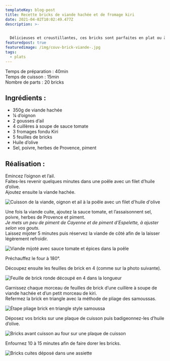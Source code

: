 ```yaml
---
templateKey: blog-post
title: Recette bricks de viande hachée et de fromage kiri
date: 2021-04-02T10:02:49.477Z
description: >-
  

  Délicieuses et croustillantes, ces bricks sont parfaites en plat ou à picorer à l’apéro.
featuredpost: true
featuredimage: /img/couv-brick-viande-.jpg
tags:
  - plats
---
```

Temps de préparation : 40min\
Temps de cuisson : 15min\
Nombre de parts : 20 bricks

## Ingrédients :

* 350g de viande hachée 
* ¼ d’oignon
* 2 gousses d’ail
* 4 cuillères à soupe de sauce tomate
* 3 fromages fondu Kiri
* 5 feuilles de bricks
* Huile d’olive
* Sel, poivre, herbes de Provence, piment

## Réalisation :

Emincez l’oignon et l’ail.\
Faites-les revenir quelques minutes dans une poêle avec un filet d’huile d’olive.\
Ajoutez ensuite la viande hachée.

![Cuisson de la viande, oignon et ail à la poêle avec un filet d'huile d'olive ](/img/viande-cuisson.jpg "Cuisson de la viande ")

Une fois la viande cuite, ajoutez la sauce tomate, et l’assaisonnent sel, poivre, herbes de Provence et piment.\
*Je mets un peu de piment de Cayenne et de piment d’Espelette, à ajuster selon vos gouts.*\
Laissez mijoter 5 minutes puis réservez la viande de côté afin de la laisser légèrement refroidir.

![Viande mijoté avec sauce tomate et épices dans la poêle ](/img/viande-mijote.jpg "Viande mijoté")

Préchauffez le four à 180°.

Découpez ensuite les feuilles de brick en 4 (comme sur la photo suivante).  

![Feuille de brick ronde découpé en 4 dans la longueur ](/img/coupage-feuille-de-brick.jpg "Découpage feuille de brick")

Garnissez chaque morceau de feuilles de brick d’une cuillère à soupe de viande hachée et d’un petit morceau de kiri.\
Refermez la brick en triangle avec la méthode de pliage des samoussas.

![Étape pliage brick en triangle style samoussa ](/img/etape.png "Étape pliage brick")

Déposez vos bricks sur une plaque de cuisson puis badigeonnez-les d’huile d’olive.

![Bricks avant cuisson au four sur une plaque de cuisson ](/img/brick-avant-four.jpg "Bricks avant cuisson au four ")

Enfournez 10 à 15 minutes afin de faire dorer les bricks. 

![Bricks cuites déposé dans une assiette ](/img/brick-cuite.jpg "Bricks cuites ")